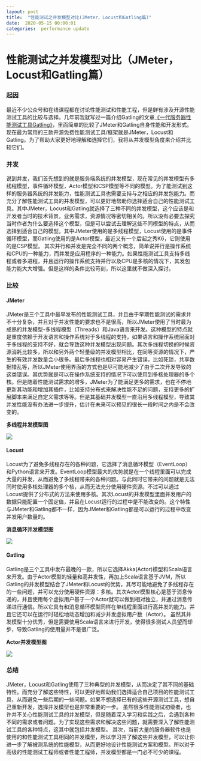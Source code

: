 ```yaml
---
layout: post
title:  "性能测试之并发模型对比(JMeter，Locust和Gatling篇)"
date:  2020-05-15 00:00:01
categories:  performance update
---
```


# 性能测试之并发模型对比（JMeter，Locust和Gatling篇）
### 起因
最近不少公众号和在线课程都在讨论性能测试和性能工程，但是鲜有涉及开源性能测试工具的比较与选择。几年前我就写过一篇介绍Gatling的文章[《一代服务器性能测试工具Gatling》](#)，里面简单的比较了JMeter和Gatling自身性能和开发形式。现在最为常用的三款开源免费性能测试工具/框架就是JMeter，Locust和Gatling。为了帮助大家更好地理解和选择它们，我将从并发模型角度来介绍并比较它们。
### 并发
说到并发，我们首先想到的就是服务端系统的并发模型，现在常见的并发模型有多线程模型，事件循环模型，Actor模型和CSP模型等不同的模型。为了能测试到这样的服务器系统的并发能力，性能测试工具也需要支持与之相应的并发包能力。而充分了解性能测试工具的并发模型，可以更好地帮助你选择适合自己的性能测试工具。其中JMeter，Locust和Gatling就选择了三种不同的并发模型，这个应该是和开发者当时的技术背景，业务需求，资源情况等密切相关的。所以没有必要去探究当时作者为什么要选择这个模型，但是可以尝试去理解这些不同模型的特点，从而选择到适合自己的模型。其中JMeter使用的是多线程模型，Locust使用的是事件循环模型，而Gatling使用的是Actor模型，最近又有一个后起之秀K6，它则使用的是CSP模型。
其次并行和并发是完全不同的两个概念，简单说并行是操作系统和CPU的一种能力，而并发是应用程序的一种能力。如果性能测试工具支持多线程或者多进程，并且运行的操作系统支持并行以及CPU是多核的情况下，其发包能力能大大增强。但是这样的条件比较苛刻，所以这里就不做深入探讨。
### 比较
#### JMeter
JMeter是三个工具中最早发布的性能测试工具，并且由于早期性能测试的需求并不十分复杂，并且对于并发性能的要求也不是很高，所以JMeter使用了当时最为成熟的并发模型-多线程模型（Threads）和Java语言来开发。这种模型的特点就是重度依赖于开发语言和操作系统对于多线程的支持，如果语言和操作系统层面对于多线程的支持不好，就会导致这种并发模型出现问题。其次多线程切换的时候资源消耗比较多，所以和另外两个轻量级的并发模型相比，在同等资源的情况下，产生的有效并发数量会小很多。最后多线程也相对容易产生错误，比如死锁，共享数据错乱等，所以JMeter使用界面的方式也是尽可能地减少了由于二次开发导致的这类错误。其优势就是可以在操作系统支持的情况下可以使用到多核处理器的多个核。但是随着性能测试需求的增多，JMeter为了能满足更多的需求，也在不停地更新其功能和增加其插件，比如支持分布式来解决性能不足的问题，支持更多的扩展脚本来满足自定义需求等等。但是其基础并发模型一直沿用多线程模型，导致其并发性能没有办法进一步提升，估计在未来可以预见的很长一段时间之内是不会改变的。

**多线程并发模型图**

![](http://twranman.github.io/assets/perftoolmodels/image1.png)

#### Locust
Locust为了避免多线程存在的各种问题，它选择了消息循环模型（EventLoop）和Python语言来开发。EventLoop模型最大的优势就是在一个线程里面可以完成大量的并发，从而避免了多线程带来的各种问题。与此同时它带来的问题就是无法同时使用多核处理器的多个核，从而无法充分使用硬件资源。不过可以通过Locust提供了分布式的方法来使用多核。其次Locust的并发模型里面并发用户的数据只能配置一个固定值，并且在Locust运行的过程中是不能改变的。这个特性与JMeter和Gatling都不一样，因为JMeter和Gatling都是可以运行的过程中改变并发用户数量的。

**消息循环并发模型图**

![](http://twranman.github.io/assets/perftoolmodels/image2.png)

#### Gatling
Gatling是三个工具中发布最晚的一款，所以它选择Akka(Actor)模型和Scala语言来开发。由于Actor模型的轻量和高并发性，再加上Scala语言基于JVM，所以Gatling的并发模型结合了JMeter和Locust的优势，其尽可能地避免了多线程存在的一些问题，并可以充分使用硬件资源：多核。其次Actor模型核心是基于消息传递的，并且使用每个虚拟用户基于一个Actor就可以做到相对独立，并通过消息传递进行通信。所以它具有和消息循环模型同样在单线程里面进行高并发的能力。并且它还可以在运行时轻松地动态增加和减少并发虚拟用户数（Actor）。
虽然其并发模型十分优秀，但是需要使用Scala语言来进行开发，使得很多测试人员望而却步，导致Gatling的使用量并不是很广泛。

**Actor并发模型图**

![](http://twranman.github.io/assets/perftoolmodels/image3.png)

### 总结
JMeter，Locust和Gatling使用了三种典型的并发模型，从而决定了其不同的基础特性。而充分了解这些特性，可以更好地帮助我们选择适合自己项目的性能测试工具，从而避免一些后期的一些问题。如果不想选择已有的这些开源测试工具，想自己重新开发，选择并发模型也是非常重要的一步。
虽然很多性能测试初级者，也许并不关心性能测试工具的并发模型，但是随着深入学习和实践之后，会遇到各种不同的需求或者问题。为了实现这些需求和解决这些问题，就需要深入了解性能测试工具的各种特点，这其中就包括并发模型。
其次，当前大量的服务器软件也是使用的和性能测试工具相同的并发模型，所以学习并了解这些并发模型，可以让你进一步了解被测系统的性能模型，从而更好地设计性能测试方案和模型。所以对于高级的性能测试工程师或者性能工程师，并发模型都是一门必不可少的课程。

